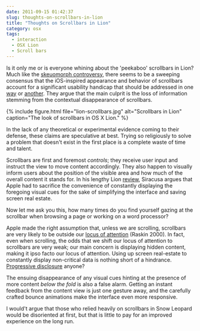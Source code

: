 ```yaml
---
date: 2011-09-15 01:42:37
slug: thoughts-on-scrollbars-in-lion
title: "Thoughts on Scrollbars in Lion"
category: osx
tags:
  - interaction
  - OSX Lion
  - Scroll bars
---
```


Is it only me or is everyone whining about the 'peekaboo' scrollbars in Lion? Much like the [skeuomorph controversy](http://kaishinlab.com/2011/07/skeuomorphism-in-ui-design/), there seems to be a sweeping consensus that the iOS-inspired appearance and behavior of scrollbars account for a significant usability handicap that should be addressed in one [way](http://jonwhipple.com/blog/2011/07/29/improving-the-scrolling-experience-in-lion/) or [another](http://holdingpattern.posterous.com/musings-on-lion-scrollbar-alternatives). They argue that the main culprit is the loss of information stemming from the contextual disappearance of scrollbars.

{% include figure.html file="lion-scrollbars.jpg" alt="Scrollbars in Lion" caption="The look of scrollbars in OS X Lion." %}

In the lack of any theoretical or experimental evidence coming to their defense, these claims are speculative at best. Trying so religiously to solve a problem that doesn't exist in the first place is a complete waste of time and talent.

Scrollbars are first and foremost _controls_; they receive user input and instruct the view to move content accordingly. They also happen to visually inform users about the position of the visible area and how much of the overall content it stands for. In his lengthy Lion [review](http://arstechnica.com/apple/reviews/2011/07/mac-os-x-10-7.ars/3), Siracusa argues that Apple had to sacrifice the convenience of constantly displaying the foregoing visual cues for the sake of simplifying the interface and saving screen real estate.

Now let me ask you this, how many times do you find yourself gazing at the scrollbar when browsing a page or working on a word processor?

Apple made the right assumption that, unless we are scrolling, scrollbars are very likely to be outside our [locus of attention](http://www.usabilityfirst.com/glossary/locus-of-attention/) (Raskin 2000). In fact, even when scrolling, the odds that we shift our locus of attention to scrollbars are very weak; our main concern is displaying hidden content, making it ipso facto our locus of attention. Using up screen real-estate to constantly display non-critical data is nothing short of a hindrance. [Progressive disclosure](http://en.wikipedia.org/wiki/Progressive_disclosure) anyone?

The ensuing disappearance of any visual cues hinting at the presence of more content _below the fold_ is also a false alarm. Getting an instant feedback from the content view is just one gesture away, and the carefully crafted bounce animations make the interface even more responsive.

I would't argue that those who relied heavily on scrollbars in Snow Leopard would be disoriented at first, but that is little to pay for an improved experience on the long run.
